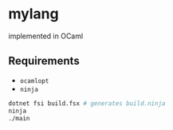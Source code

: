# mylang

implemented in OCaml

## Requirements

- ``ocamlopt``
- ``ninja``

```bash
dotnet fsi build.fsx # generates build.ninja
ninja
./main
```
